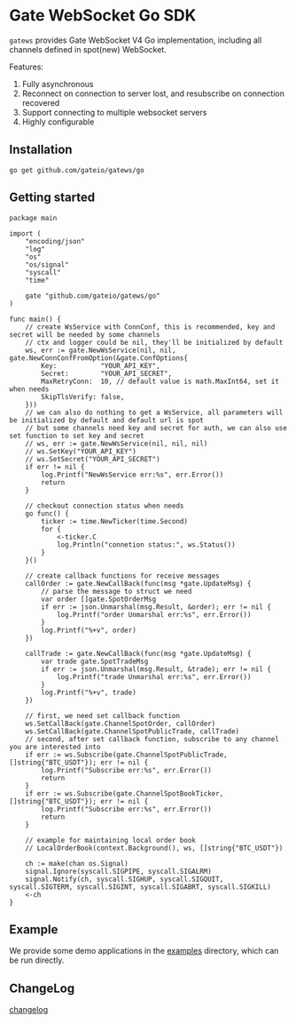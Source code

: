 # Gate WebSocket Go SDK

`gatews` provides Gate WebSocket V4 Go implementation, including all channels defined in spot(new) WebSocket.

Features:

1. Fully asynchronous
2. Reconnect on connection to server lost, and resubscribe on connection recovered
3. Support connecting to multiple websocket servers
4. Highly configurable

## Installation

```shell
go get github.com/gateio/gatews/go
```

## Getting started

```golang
package main

import (
	"encoding/json"
	"log"
	"os"
	"os/signal"
	"syscall"
	"time"

	gate "github.com/gateio/gatews/go"
)

func main() {
	// create WsService with ConnConf, this is recommended, key and secret will be needed by some channels
	// ctx and logger could be nil, they'll be initialized by default
	ws, err := gate.NewWsService(nil, nil, gate.NewConnConfFromOption(&gate.ConfOptions{
		Key:           "YOUR_API_KEY",
		Secret:        "YOUR_API_SECRET",
		MaxRetryConn:  10, // default value is math.MaxInt64, set it when needs
		SkipTlsVerify: false,
	}))
	// we can also do nothing to get a WsService, all parameters will be initialized by default and default url is spot
	// but some channels need key and secret for auth, we can also use set function to set key and secret
	// ws, err := gate.NewWsService(nil, nil, nil)
	// ws.SetKey("YOUR_API_KEY")
	// ws.SetSecret("YOUR_API_SECRET")
	if err != nil {
		log.Printf("NewWsService err:%s", err.Error())
		return
	}

	// checkout connection status when needs
	go func() {
		ticker := time.NewTicker(time.Second)
		for {
			<-ticker.C
			log.Println("connetion status:", ws.Status())
		}
	}()

	// create callback functions for receive messages
	callOrder := gate.NewCallBack(func(msg *gate.UpdateMsg) {
		// parse the message to struct we need
		var order []gate.SpotOrderMsg
		if err := json.Unmarshal(msg.Result, &order); err != nil {
			log.Printf("order Unmarshal err:%s", err.Error())
		}
		log.Printf("%+v", order)
	})

	callTrade := gate.NewCallBack(func(msg *gate.UpdateMsg) {
		var trade gate.SpotTradeMsg
		if err := json.Unmarshal(msg.Result, &trade); err != nil {
			log.Printf("trade Unmarshal err:%s", err.Error())
		}
		log.Printf("%+v", trade)
	})

	// first, we need set callback function
	ws.SetCallBack(gate.ChannelSpotOrder, callOrder)
	ws.SetCallBack(gate.ChannelSpotPublicTrade, callTrade)
	// second, after set callback function, subscribe to any channel you are interested into
	if err := ws.Subscribe(gate.ChannelSpotPublicTrade, []string{"BTC_USDT"}); err != nil {
		log.Printf("Subscribe err:%s", err.Error())
		return
	}
	if err := ws.Subscribe(gate.ChannelSpotBookTicker, []string{"BTC_USDT"}); err != nil {
		log.Printf("Subscribe err:%s", err.Error())
		return
	}

	// example for maintaining local order book
	// LocalOrderBook(context.Background(), ws, []string{"BTC_USDT"})

	ch := make(chan os.Signal)
	signal.Ignore(syscall.SIGPIPE, syscall.SIGALRM)
	signal.Notify(ch, syscall.SIGHUP, syscall.SIGQUIT, syscall.SIGTERM, syscall.SIGINT, syscall.SIGABRT, syscall.SIGKILL)
	<-ch
}
```

## Example

We provide some demo applications in the [examples](_examples) directory, which can be run directly.

## ChangeLog

[changelog](changelog.md)
